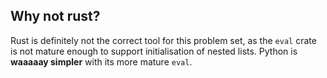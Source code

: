 ## Why not rust?

Rust is definitely not the correct tool for this problem set, as the `eval` crate is not mature enough to support initialisation of nested lists. Python is **waaaaay simpler** with its more mature `eval`.
